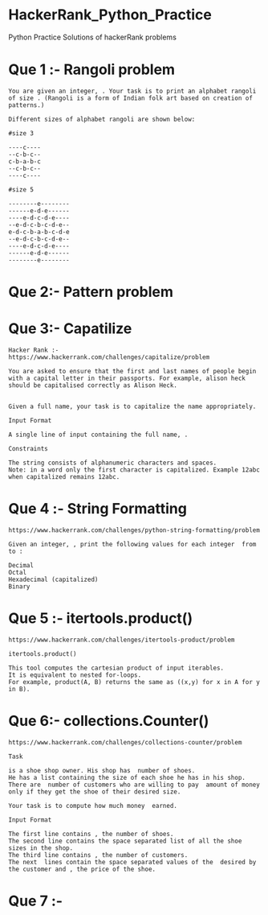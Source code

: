 # HackerRank_Python_Practice
Python Practice Solutions of hackerRank problems

# Que 1 :- Rangoli problem

    You are given an integer, . Your task is to print an alphabet rangoli of size . (Rangoli is a form of Indian folk art based on creation of patterns.)

    Different sizes of alphabet rangoli are shown below:

    #size 3

    ----c----
    --c-b-c--
    c-b-a-b-c
    --c-b-c--
    ----c----

    #size 5

    --------e--------
    ------e-d-e------
    ----e-d-c-d-e----
    --e-d-c-b-c-d-e--
    e-d-c-b-a-b-c-d-e
    --e-d-c-b-c-d-e--
    ----e-d-c-d-e----
    ------e-d-e------
    --------e--------

# Que 2:- Pattern problem

# Que 3:- Capatilize

    Hacker Rank :- https://www.hackerrank.com/challenges/capitalize/problem

    You are asked to ensure that the first and last names of people begin with a capital letter in their passports. For example, alison heck should be capitalised correctly as Alison Heck.


    Given a full name, your task is to capitalize the name appropriately.

    Input Format

    A single line of input containing the full name, .

    Constraints

    The string consists of alphanumeric characters and spaces.
    Note: in a word only the first character is capitalized. Example 12abc when capitalized remains 12abc.

# Que 4 :- String Formatting

    https://www.hackerrank.com/challenges/python-string-formatting/problem

    Given an integer, , print the following values for each integer  from  to :

    Decimal
    Octal
    Hexadecimal (capitalized)
    Binary

# Que 5 :- itertools.product()

    https://www.hackerrank.com/challenges/itertools-product/problem

    itertools.product()

    This tool computes the cartesian product of input iterables.
    It is equivalent to nested for-loops.
    For example, product(A, B) returns the same as ((x,y) for x in A for y in B).

# Que 6:- collections.Counter()

    https://www.hackerrank.com/challenges/collections-counter/problem

    Task

    is a shoe shop owner. His shop has  number of shoes.
    He has a list containing the size of each shoe he has in his shop.
    There are  number of customers who are willing to pay  amount of money only if they get the shoe of their desired size.

    Your task is to compute how much money  earned.

    Input Format

    The first line contains , the number of shoes.
    The second line contains the space separated list of all the shoe sizes in the shop.
    The third line contains , the number of customers.
    The next  lines contain the space separated values of the  desired by the customer and , the price of the shoe.

# Que 7 :-  